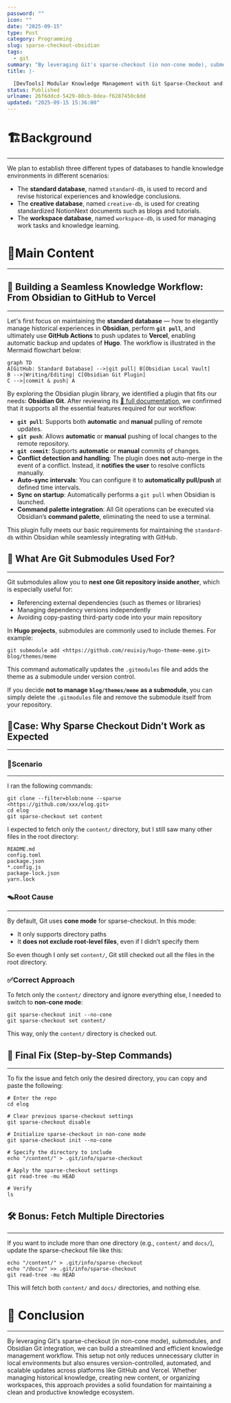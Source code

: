 ```yaml
---
password: ""
icon: ""
date: "2025-09-15"
type: Post
category: Programming
slug: sparse-checkout-obsidian
tags:
  - git
summary: "By leveraging Git's sparse-checkout (in non-cone mode), submodules, and Obsidian Git integration, we can build a streamlined and efficient knowledge management workflow. This setup not only reduces unnecessary clutter in local environments but also ensures version-controlled, automated, and scalable updates across platforms like GitHub and Vercel. Whether managing historical knowledge, creating new content, or organizing workspaces, this approach provides a solid foundation for maintaining a clean and productive knowledge ecosystem."
title: |-

  [DevTools] Modular Knowledge Management with Git Sparse-Checkout and Obsidian Git Integration
status: Published
urlname: 26f6ddcd-5429-80cb-8dea-f6287450c8dd
updated: "2025-09-15 15:36:00"
---
```


# 🏗️Background

---

We plan to establish three different types of databases to handle knowledge environments in different scenarios:

- The **standard database**, named `standard-db`, is used to record and revise historical experiences and knowledge conclusions.
- The **creative database**, named `creative-db`, is used for creating standardized NotionNext documents such as blogs and tutorials.
- The **workspace database**, named `workspace-db`, is used for managing work tasks and knowledge learning.

# 🧱Main Content

---

## 🔄 Building a Seamless Knowledge Workflow: From Obsidian to GitHub to Vercel

---

Let's first focus on maintaining the **standard database** — how to elegantly manage historical experiences in **Obsidian**, perform **`git pull`**, and ultimately use **GitHub Actions** to push updates to **Vercel**, enabling automatic backup and updates of **Hugo**. The workflow is illustrated in the Mermaid flowchart below:

```mermaid
graph TD
A[GitHub: Standard Database] -->|git pull| B[Obsidian Local Vault]
B -->|Writing/Editing| C[Obsidian Git Plugin]
C -->|commit & push| A

```

By exploring the Obsidian plugin library, we identified a plugin that fits our needs: **Obsidian Git**. After reviewing its [📖 full documentation](https://publish.obsidian.md/git-doc), we confirmed that it supports all the essential features required for our workflow:

- **`git pull`**: Supports both **automatic** and **manual** pulling of remote updates.
- **`git push`**: Allows **automatic** or **manual** pushing of local changes to the remote repository.
- **`git commit`**: Supports **automatic** or **manual** commits of changes.
- **Conflict detection and handling**: The plugin does **not** auto-merge in the event of a conflict. Instead, it **notifies the user** to resolve conflicts manually.
- **Auto-sync intervals**: You can configure it to **automatically pull/push** at defined time intervals.
- **Sync on startup**: Automatically performs a `git pull` when Obsidian is launched.
- **Command palette integration**: All Git operations can be executed via Obsidian’s **command palette**, eliminating the need to use a terminal.

This plugin fully meets our basic requirements for maintaining the `standard-db` within Obsidian while seamlessly integrating with GitHub.

## 🧩 What Are Git Submodules Used For?

---

Git submodules allow you to **nest one Git repository inside another**, which is especially useful for:

- Referencing external dependencies (such as themes or libraries)
- Managing dependency versions independently
- Avoiding copy-pasting third-party code into your main repository

In **Hugo projects**, submodules are commonly used to include themes. For example:

```shell
git submodule add <https://github.com/reuixiy/hugo-theme-meme.git> blog/themes/meme
```

This command automatically updates the `.gitmodules` file and adds the theme as a submodule under version control.

If you decide **not to manage** **`blog/themes/meme`** **as a submodule**, you can simply delete the `.gitmodules` file and remove the submodule itself from your repository.

## 🧨Case: Why Sparse Checkout Didn’t Work as Expected

---

### 🎯Scenario

---

I ran the following commands:

```shell
git clone --filter=blob:none --sparse <https://github.com/xxx/elog.git>
cd elog
git sparse-checkout set content
```

I expected to fetch only the `content/` directory, but I still saw many other files in the root directory:

```shell
README.md
config.toml
package.json
*.config.js
package-lock.json
yarn.lock
```

### 🪤Root Cause

---

By default, Git uses **cone mode** for sparse-checkout. In this mode:

- It only supports directory paths
- It **does not exclude root-level files**, even if I didn’t specify them

So even though I only set `content/`, Git still checked out all the files in the root directory.

### ✅Correct Approach

To fetch only the `content/` directory and ignore everything else, I needed to switch to **non-cone mode**:

```shell
git sparse-checkout init --no-cone
git sparse-checkout set content/
```

This way, only the `content/` directory is checked out.

## 🧪 Final Fix (Step-by-Step Commands)

---

To fix the issue and fetch only the desired directory, you can copy and paste the following:

```shell
# Enter the repo
cd elog

# Clear previous sparse-checkout settings
git sparse-checkout disable

# Initialize sparse-checkout in non-cone mode
git sparse-checkout init --no-cone

# Specify the directory to include
echo "/content/" > .git/info/sparse-checkout

# Apply the sparse-checkout settings
git read-tree -mu HEAD

# Verify
ls
```

## 🛠️ Bonus: Fetch Multiple Directories

---

If you want to include more than one directory (e.g., `content/` and `docs/`), update the sparse-checkout file like this:

```shell
echo "/content/" > .git/info/sparse-checkout
echo "/docs/" >> .git/info/sparse-checkout
git read-tree -mu HEAD
```

This will fetch both `content/` and `docs/` directories, and nothing else.

# 🧾 Conclusion

---

By leveraging Git's sparse-checkout (in non-cone mode), submodules, and Obsidian Git integration, we can build a streamlined and efficient knowledge management workflow. This setup not only reduces unnecessary clutter in local environments but also ensures version-controlled, automated, and scalable updates across platforms like GitHub and Vercel. Whether managing historical knowledge, creating new content, or organizing workspaces, this approach provides a solid foundation for maintaining a clean and productive knowledge ecosystem.
